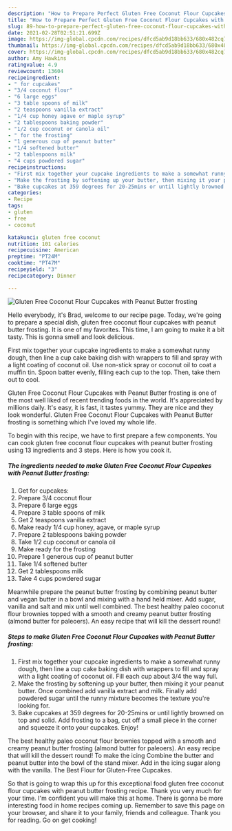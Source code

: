 ```yaml
---
description: "How to Prepare Perfect Gluten Free Coconut Flour Cupcakes with Peanut Butter frosting"
title: "How to Prepare Perfect Gluten Free Coconut Flour Cupcakes with Peanut Butter frosting"
slug: 89-how-to-prepare-perfect-gluten-free-coconut-flour-cupcakes-with-peanut-butter-frosting
date: 2021-02-28T02:51:21.699Z
image: https://img-global.cpcdn.com/recipes/dfcd5ab9d18bb633/680x482cq70/gluten-free-coconut-flour-cupcakes-with-peanut-butter-frosting-recipe-main-photo.jpg
thumbnail: https://img-global.cpcdn.com/recipes/dfcd5ab9d18bb633/680x482cq70/gluten-free-coconut-flour-cupcakes-with-peanut-butter-frosting-recipe-main-photo.jpg
cover: https://img-global.cpcdn.com/recipes/dfcd5ab9d18bb633/680x482cq70/gluten-free-coconut-flour-cupcakes-with-peanut-butter-frosting-recipe-main-photo.jpg
author: Amy Hawkins
ratingvalue: 4.9
reviewcount: 13604
recipeingredient:
- " for cupcakes"
- "3/4 coconut flour"
- "6 large eggs"
- "3 table spoons of milk"
- "2 teaspoons vanilla extract"
- "1/4 cup honey agave or maple syrup"
- "2 tablespoons baking powder"
- "1/2 cup coconut or canola oil"
- " for the frosting"
- "1 generous cup of peanut butter"
- "1/4 softened butter"
- "2 tablespoons milk"
- "4 cups powdered sugar"
recipeinstructions:
- "First mix together your cupcake ingredients to make a somewhat runny dough, then line a cup cake baking dish with wrappers to fill and spray with a light coating of coconut oil. Fill each cup about 3/4 the way full."
- "Make the frosting by softening up your butter, then mixing it your peanut butter. Once combined add vanilla extract and milk. Finally add powdered sugar until the runny mixture becomes the texture you&#39;re looking for."
- "Bake cupcakes at 359 degrees for 20-25mins or until lightly browned on top and solid. Add frosting to a bag, cut off a small piece in the corner and squeeze it onto your cupcakes. Enjoy!"
categories:
- Recipe
tags:
- gluten
- free
- coconut

katakunci: gluten free coconut 
nutrition: 101 calories
recipecuisine: American
preptime: "PT24M"
cooktime: "PT47M"
recipeyield: "3"
recipecategory: Dinner

---
```



![Gluten Free Coconut Flour Cupcakes with Peanut Butter frosting](https://img-global.cpcdn.com/recipes/dfcd5ab9d18bb633/680x482cq70/gluten-free-coconut-flour-cupcakes-with-peanut-butter-frosting-recipe-main-photo.jpg)

Hello everybody, it's Brad, welcome to our recipe page. Today, we're going to prepare a special dish, gluten free coconut flour cupcakes with peanut butter frosting. It is one of my favorites. This time, I am going to make it a bit tasty. This is gonna smell and look delicious.

First mix together your cupcake ingredients to make a somewhat runny dough, then line a cup cake baking dish with wrappers to fill and spray with a light coating of coconut oil. Use non-stick spray or coconut oil to coat a muffin tin. Spoon batter evenly, filling each cup to the top. Then, take them out to cool.

Gluten Free Coconut Flour Cupcakes with Peanut Butter frosting is one of the most well liked of recent trending foods in the world. It's appreciated by millions daily. It's easy, it is fast, it tastes yummy. They are nice and they look wonderful. Gluten Free Coconut Flour Cupcakes with Peanut Butter frosting is something which I've loved my whole life.


To begin with this recipe, we have to first prepare a few components. You can cook gluten free coconut flour cupcakes with peanut butter frosting using 13 ingredients and 3 steps. Here is how you cook it.

<!--inarticleads1-->

##### The ingredients needed to make Gluten Free Coconut Flour Cupcakes with Peanut Butter frosting:

1. Get  for cupcakes:
1. Prepare 3/4 coconut flour
1. Prepare 6 large eggs
1. Prepare 3 table spoons of milk
1. Get 2 teaspoons vanilla extract
1. Make ready 1/4 cup honey, agave, or maple syrup
1. Prepare 2 tablespoons baking powder
1. Take 1/2 cup coconut or canola oil
1. Make ready  for the frosting
1. Prepare 1 generous cup of peanut butter
1. Take 1/4 softened butter
1. Get 2 tablespoons milk
1. Take 4 cups powdered sugar


Meanwhile prepare the peanut butter frosting by combining peanut butter and vegan butter in a bowl and mixing with a hand held mixer. Add sugar, vanilla and salt and mix until well combined. The best healthy paleo coconut flour brownies topped with a smooth and creamy peanut butter frosting (almond butter for paleoers). An easy recipe that will kill the dessert round! 

<!--inarticleads2-->

##### Steps to make Gluten Free Coconut Flour Cupcakes with Peanut Butter frosting:

1. First mix together your cupcake ingredients to make a somewhat runny dough, then line a cup cake baking dish with wrappers to fill and spray with a light coating of coconut oil. Fill each cup about 3/4 the way full.
1. Make the frosting by softening up your butter, then mixing it your peanut butter. Once combined add vanilla extract and milk. Finally add powdered sugar until the runny mixture becomes the texture you&#39;re looking for.
1. Bake cupcakes at 359 degrees for 20-25mins or until lightly browned on top and solid. Add frosting to a bag, cut off a small piece in the corner and squeeze it onto your cupcakes. Enjoy!


The best healthy paleo coconut flour brownies topped with a smooth and creamy peanut butter frosting (almond butter for paleoers). An easy recipe that will kill the dessert round! To make the icing Combine the butter and peanut butter into the bowl of the stand mixer. Add in the icing sugar along with the vanilla. The Best Flour for Gluten-Free Cupcakes. 

So that is going to wrap this up for this exceptional food gluten free coconut flour cupcakes with peanut butter frosting recipe. Thank you very much for your time. I'm confident you will make this at home. There is gonna be more interesting food in home recipes coming up. Remember to save this page on your browser, and share it to your family, friends and colleague. Thank you for reading. Go on get cooking!
